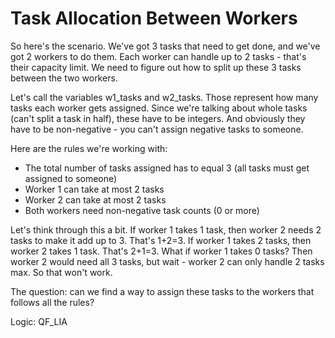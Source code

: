 # Task Allocation Between Workers

So here's the scenario. We've got 3 tasks that need to get done, and we've got 2 workers to do them. Each worker can handle up to 2 tasks - that's their capacity limit. We need to figure out how to split up these 3 tasks between the two workers.

Let's call the variables w1_tasks and w2_tasks. Those represent how many tasks each worker gets assigned. Since we're talking about whole tasks (can't split a task in half), these have to be integers. And obviously they have to be non-negative - you can't assign negative tasks to someone.

Here are the rules we're working with:
- The total number of tasks assigned has to equal 3 (all tasks must get assigned to someone)
- Worker 1 can take at most 2 tasks
- Worker 2 can take at most 2 tasks
- Both workers need non-negative task counts (0 or more)

Let's think through this a bit. If worker 1 takes 1 task, then worker 2 needs 2 tasks to make it add up to 3. That's 1+2=3. If worker 1 takes 2 tasks, then worker 2 takes 1 task. That's 2+1=3. What if worker 1 takes 0 tasks? Then worker 2 would need all 3 tasks, but wait - worker 2 can only handle 2 tasks max. So that won't work.

The question: can we find a way to assign these tasks to the workers that follows all the rules?

Logic: QF_LIA

